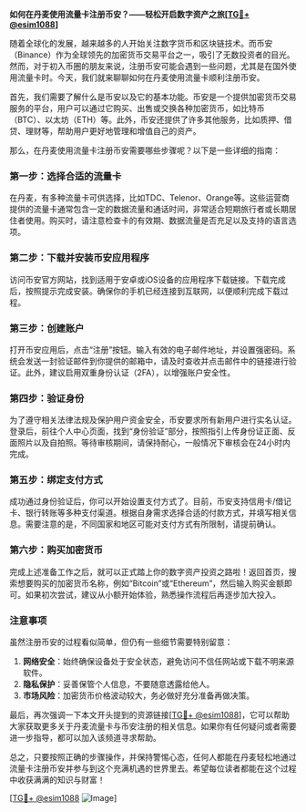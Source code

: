 **如何在丹麦使用流量卡注册币安？——轻松开启数字资产之旅[[TG💪+ @esim1088](https://t.me/s/esim1088)]**

随着全球化的发展，越来越多的人开始关注数字货币和区块链技术。而币安（Binance）作为全球领先的加密货币交易平台之一，吸引了无数投资者的目光。然而，对于初入币圈的朋友来说，注册币安可能会遇到一些问题，尤其是在国外使用流量卡时。今天，我们就来聊聊如何在丹麦使用流量卡顺利注册币安。

首先，我们需要了解什么是币安以及它的基本功能。币安是一个提供加密货币交易服务的平台，用户可以通过它购买、出售或交换各种加密货币，如比特币（BTC）、以太坊（ETH）等。此外，币安还提供了许多其他服务，比如质押、借贷、理财等，帮助用户更好地管理和增值自己的资产。

那么，在丹麦使用流量卡注册币安需要哪些步骤呢？以下是一些详细的指南：

### 第一步：选择合适的流量卡

在丹麦，有多种流量卡可供选择，比如TDC、Telenor、Orange等。这些运营商提供的流量卡通常包含一定的数据流量和通话时间，非常适合短期旅行者或长期居住者使用。购买时，请注意检查卡的有效期、数据流量是否充足以及支持的语言选项。

### 第二步：下载并安装币安应用程序

访问币安官方网站，找到适用于安卓或iOS设备的应用程序下载链接。下载完成后，按照提示完成安装。确保你的手机已经连接到互联网，以便顺利完成下载过程。

### 第三步：创建账户

打开币安应用后，点击“注册”按钮。输入有效的电子邮件地址，并设置强密码。系统会发送一封验证邮件到你提供的邮箱中，请及时查收并点击邮件中的链接进行验证。此外，建议启用双重身份认证（2FA），以增强账户安全性。

### 第四步：验证身份

为了遵守相关法律法规及保护用户资金安全，币安要求所有新用户进行实名认证。登录后，前往个人中心页面，找到“身份验证”部分，按照指引上传身份证正面、反面照片以及自拍照。等待审核期间，请保持耐心，一般情况下审核会在24小时内完成。

### 第五步：绑定支付方式

成功通过身份验证后，你可以开始设置支付方式了。目前，币安支持信用卡/借记卡、银行转账等多种支付渠道。根据自身需求选择合适的付款方式，并填写相关信息。需要注意的是，不同国家和地区可能对支付方式有所限制，请提前确认。

### 第六步：购买加密货币

完成上述准备工作之后，就可以正式踏上你的数字资产投资之路啦！返回首页，搜索想要购买的加密货币名称，例如“Bitcoin”或“Ethereum”，然后输入购买金额即可。如果初次尝试，建议从小额开始体验，熟悉操作流程后再逐步加大投入。

### 注意事项

虽然注册币安的过程看似简单，但仍有一些细节需要特别留意：

1. **网络安全**：始终确保设备处于安全状态，避免访问不信任网站或下载不明来源软件。
2. **隐私保护**：妥善保管个人信息，不要随意透露给他人。
3. **市场风险**：加密货币价格波动较大，务必做好充分准备再做决策。

最后，再次强调一下本文开头提到的资源链接[[TG💪+ @esim1088](https://t.me/s/esim1088)]，它可以帮助大家获取更多关于丹麦流量卡与币安注册的相关信息。如果你有任何疑问或者需要进一步指导，都可以加入该频道寻求帮助。

总之，只要按照正确的步骤操作，并保持警惕心态，任何人都能在丹麦轻松地通过流量卡注册币安并参与到这个充满机遇的世界里去。希望每位读者都能在这个过程中收获满满的知识与财富！

[[TG💪+ @esim1088](https://t.me/s/esim1088) ![Image](https://i.postimg.cc/4NQfJmqS/Snipaste-2025-05-13-00-14-12.png)]
